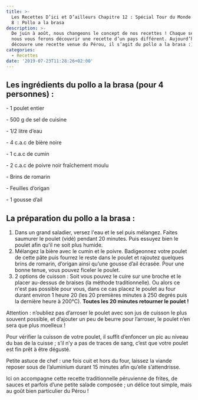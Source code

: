 ```yaml
---
title: >-
  Les Recettes D’ici et D’ailleurs Chapitre 12 : Spécial Tour du Monde - Épisode
  8 : Pollo a la brasa
description: >-
  De juin à août, nous changeons le concept de nos recettes ! Chaque semaine,
  nous vous ferons découvrir une recette d’un pays différent. Aujourd’hui, on
  découvre une recette venue du Pérou, il s’agit du pollo a la brasa :)
categories:
  - Recettes
date: '2019-07-23T11:28:26+02:00'
---
```

## Les ingrédients du pollo a la brasa (pour 4 personnes) :

\- 1 poulet entier 

\- 500 g de sel de cuisine

\- 1/2 litre d’eau

\- 4 c.a.c de bière noire

\- 1 c.a.c de cumin

\- 2 c.a.c de poivre noir fraîchement moulu

\- Brins de romarin

\- Feuilles d’origan

\- 1 gousse d’ail

## La préparation du pollo a la brasa :

1. Dans un grand saladier, versez l'eau et le sel puis mélangez. Faites saumurer le poulet (vidé) pendant 20 minutes. Puis essuyez bien le poulet afin qu'il ne soit plus humide.
2. Mélangez la bière avec le cumin et le poivre. Badigeonnez votre poulet de cette pâte puis fourrez le reste dans le poulet et rajoutez quelques brins de romarin, d’origan ainsi qu’une gousse d’ail écrasée. Pour une bonne tenue, vous pouvez ficeler le poulet.
3. 2 options de cuisson : Soit vous pouvez le cuire sur une broche et le placer au-dessus de braises (la méthode traditionnelle). Ou alors ce n'est pas possible pour vous, dans ce cas placez le poulet au four durant environ 1 heure 20 (les 20 premières minutes à 250 degrés puis la dernière heure à 200°C). **Toutes les 20 minutes retourner le poulet !**



Attention : n’oubliez pas d’arroser le poulet avec son jus de cuisson le plus souvent possible, et d’ajouter un peu de beurre pour l’arroser, le poulet n’en sera que plus moelleux !



Pour vérifier la cuisson de votre poulet, il suffit d’enfoncer un pic au niveau du bas de la cuisse ; s’il n’y a pas de traces de sang, c’est que votre poulet est fin prêt à être dégusté.



Petite astuce de chef : une fois cuit et hors du four, laissez la viande reposer sous de l’aluminium durant 15 minutes afin qu’elle s’attendrisse.



Ici on accompagne cette recette traditionnelle péruvienne de frites, de sauces et parfois d’une petite salade composée ;  un délice tout simple, mais au goût bien particulier du Pérou !
